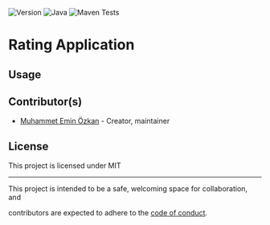 
![Version](https://img.shields.io/badge/version-0.0.1-orange.svg)
![Java](https://img.shields.io/badge/Java-v21.0.1-blue)
![Maven Tests](https://camo.githubusercontent.com/e7c2d9ab9a335648e1deebe4b1a6e057112a739e3a50cfac02b10f0a3e99c4a2/68747470733a2f2f696d672e736869656c64732e696f2f62616467652f74657374732d32352532307061737365642d73756363657373)

# Rating Application


## Usage
  

## Contributor(s)

  

* [Muhammet Emin Özkan](https://github.com/eminozkan) - Creator, maintainer


## License

  

This project is licensed under MIT

  

---

  

This project is intended to be a safe, welcoming space for collaboration, and

contributors are expected to adhere to the [code of conduct][coc].

  

[coc]: https://github.com/eminozkan/rating-application-backend/blob/main/CODE_OF_CONDUCT.md